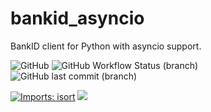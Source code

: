 # bankid_asyncio
BankID client for Python with asyncio support.

![GitHub](https://img.shields.io/github/license/Kostiantyn-Salnykov/bankid_asyncio)
![GitHub Workflow Status (branch)](https://img.shields.io/github/workflow/status/Kostiantyn-Salnykov/bankid_asyncio/Python%20package/main)
![GitHub last commit (branch)](https://img.shields.io/github/last-commit/Kostiantyn-Salnykov/bankid_asyncio/main)

[![Imports: isort](https://img.shields.io/badge/%20imports-isort-%231674b1?style=flat&labelColor=ef8336)](https://pycqa.github.io/isort/)
[![](https://img.shields.io/badge/code%20style-black-000000?style=flat)](https://github.com/psf/black)
